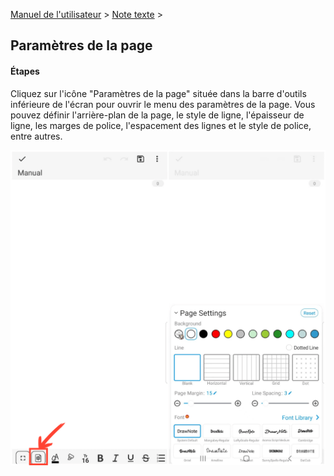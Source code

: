 [Manuel de l'utilisateur](/dragonnest/drawnote/manual/fr) > [Note texte](/dragonnest/drawnote/manual/fr/text_note) >

Paramètres de la page
---
#### Étapes

Cliquez sur l'icône "Paramètres de la page" située dans la barre d'outils inférieure de l'écran pour ouvrir le menu des paramètres de la page. Vous pouvez définir l'arrière-plan de la page, le style de ligne, l'épaisseur de ligne, les marges de police, l'espacement des lignes et le style de police, entre autres.

![](imgs/page_settings1.png)